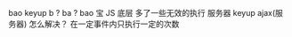 bao keyup
b      ?
ba     ?
bao    宝
JS  底层   多了一些无效的执行
服务器   keyup  ajax(服务器)
怎么解决？ 
在一定事件内只执行一定的次数